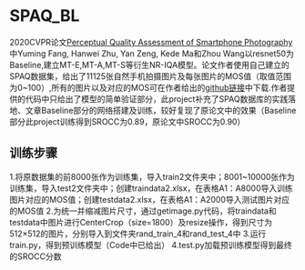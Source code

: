 # SPAQ_BL
  2020CVPR论文[Perceptual Quality Assessment of Smartphone Photography](https://openaccess.thecvf.com/content_CVPR_2020/papers/Fang_Perceptual_Quality_Assessment_of_Smartphone_Photography_CVPR_2020_paper.pdf) 中Yuming Fang, Hanwei Zhu, Yan Zeng, Kede Ma和Zhou Wang以resnet50为Baseline,建立MT-E,MT-A,MT-S等衍生NR-IQA模型。论文作者使用自己建立的SPAQ数据集，给出了11125张自然手机拍摄图片及每张图片的MOS值（取值范围为0~100）,所有的图片以及对应的MOS可在作者给出的[github链接](https://github.com/h4nwei/SPAQ)中下载.作者提供的代码中只给出了模型的简单验证部分，此project补充了SPAQ数据库的实践落地、文章Baseline部分的网络搭建及训练，较好复现了原论文中的效果（Baseline部分此project训练得到SROCC为0.89，原论文中SROCC为0.90）
## 训练步骤
1.将原数据集的前8000张作为训练集，导入train2文件夹中；8001~10000张作为训练集，导入test2文件夹中；创建traindata2.xlsx，在表格A1：A8000导入训练图片对应的MOS值；创建testdata2.xlsx，在表格A1：A2000导入测试图片对应的MOS值
2.为统一并缩减图片尺寸，通过getimage.py代码，将traindata和testdata中图片进行CenterCrop（size=1800）及resize操作，得到尺寸为512$\times$512的图片，分别导入到文件夹rand_train_4和rand_test_4中
3.运行train.py，得到预训练模型（Code中已给出）
4.test.py加载预训练模型得到最终的SROCC分数
